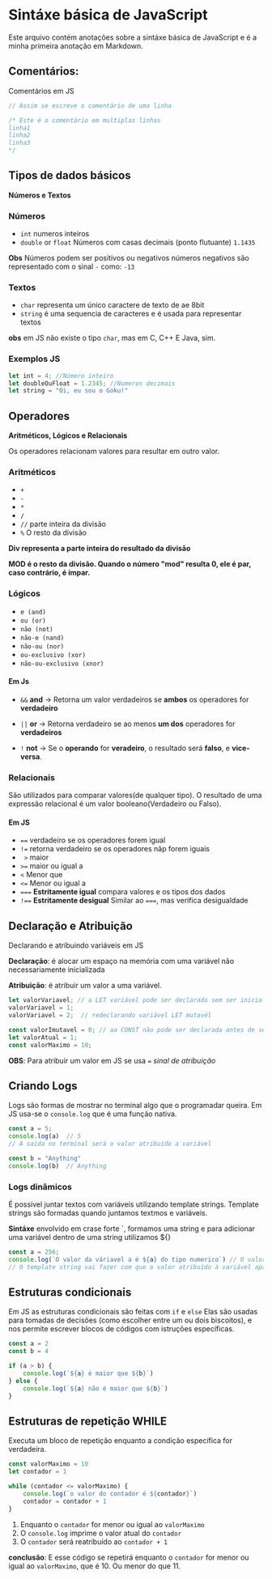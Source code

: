 # Sintáxe básica de JavaScript

Este arquivo contém anotações sobre a sintáxe básica de JavaScript e é a minha primeira anotação em Markdown.

## Comentários:
Comentários em JS

```js
// Assim se escreve o comentário de uma linha

/* Este é o comentário em multiplas linhas
linha1
linha2
linha3
*/
``` 
## Tipos de dados básicos 
**Números e Textos**

### Números
- `int` numeros inteiros
- `double` or `float` Números com casas decimais (ponto flutuante) `1.1435`

**Obs** Números podem ser positivos ou negativos
números negativos são representado com o sinal `-` como: `-13`

### Textos
- `char` representa um único caractere de texto de ae 8bit 
- `string` é uma sequencia de caracteres e é usada para representar textos

**obs** em JS não existe o tipo `char`, mas em C, C++ E Java, sim.

### Exemplos JS

```js
let int = 4; //Número inteiro
let doubleOuFloat = 1.2345; //Numeros decimais
let string = "Oi, eu sou o Goku!"
```

## Operadores
**Aritméticos, Lógicos e Relacionais**

Os operadores relacionam valores para resultar em outro valor.

### Aritméticos
- `+`
- `-`
- `*`
- `/` 
- `//`  parte inteira da divisão
- `%`  O resto da divisão 

**Div representa a parte inteira do resultado da divisão**

**MOD é o resto da divisão. Quando o número "mod" resulta 0, ele é par, caso contrário, é ímpar.**

### Lógicos 
- `e (and)` 
- `ou (or)`
- `não (not)`
- `não-e (nand)`
- `não-ou (nor)`
- `ou-exclusivo (xor)`
- `não-ou-exclusivo (xnor)`

#### Em Js
- `&&` **and** -> Retorna um valor verdadeiros se **ambos** os operadores for **verdadeiro**

- `||` **or** -> Retorna verdadeiro se ao menos **um dos** operadores for **verdadeiros**

- `!` **not** -> Se o **operando** for **veradeiro**, o resultado será **falso**, e **vice-versa**.

### Relacionais 
São utilizados para comparar valores(de qualquer tipo). O resultado de uma expressão relacional é um valor booleano(Verdadeiro ou Falso).

#### Em JS

- `==` verdadeiro se os operadores forem igual
- `!=` retorna verdadeiro se os operadores nãp forem iguais 
- ` >` maior
- `>=` maior ou igual a
- `<` Menor que
- `<=` Menor ou igual a
- `===` **Estritamente igual** compara valores e os tipos dos dados
- `!==` **Estritamente desigual** Similar ao `===`, mas verifica desigualdade

## Declaração e Atribuição
Declarando e atribuindo variáveis em JS

**Declaração**: é alocar um espaço na memória com uma variável não necessariamente inicializada 

**Atribuição**: é atribuir um valor a uma variável.

```js
let valorVariavel; // a LET variável pode ser declarada sem ser inicializada
valorVariavel = 1;
valorVariavel = 2;  // redeclarando variável LET mutavél

const valorImutavel = 0; // aa CONST não pode ser declarada antes de ser inicializada
let valorAtual = 1;
const valorMaximo = 10;
```

**OBS**: Para atribuir um valor em JS se usa `=` _sinal de atribuição_

## Criando Logs
Logs são formas de mostrar no terminal algo que o programadar queira.
Em JS usa-se o  `console.log` que é uma função nativa.

```js
const a = 5; 
console.log(a)  // 5
// A saida no terminal será o valor atribuído a variável

const b = "Anything"
console.log(b)  // Anything
```

### Logs dinâmicos 
É possível juntar textos com variáveis utilizando template strings.
Template strings são formadas quando juntamos textmos e variáveis. 

**Sintáxe** envolvido em crase forte `, formamos uma string e para adicionar uma variável dentro de uma string utilizamos ${} 

```js
const a = 256;
console.log(`O valor da váriavel a é ${a} do tipo numerico`) // O valor da váriavel a é 256 do tipo numerico 
// O template string vai fazer com que o valor atribuído à variável apareça na tela
```  

## Estruturas condicionais
Em JS as estruturas condicionais são feitas com `if` e `else`
Elas são usadas para tomadas de decisões (como escolher entre um ou dois biscoitos), e nos permite escrever blocos de códigos com istruções específicas.

```js
const a = 2
const b = 4

if (a > b) {
    console.log(`${a} é maior que ${b}`)
} else {
    console.log(`${a} não é maior que ${b}`)
}
```
## Estruturas de repetição WHILE
Executa um bloco de repetição enquanto a condição específica for verdadeira.

```js
const valorMaximo = 10
let contador = 1

while (contador <= valorMaximo) {
    console.log(`o valor do contador é ${contador}`)
    contador = contador + 1
}
```

1. Enquanto o `contador` for menor ou igual ao `valorMaximo`
2. O `console.log` imprime o valor atual do `contador`
3. O `contador` será reatribuído ao `contador + 1`

**conclusão**: E esse código se repetirá enquanto o `contador` for menor ou igual ao `valorMaximo`, que é 10. Ou menor do que 11.


